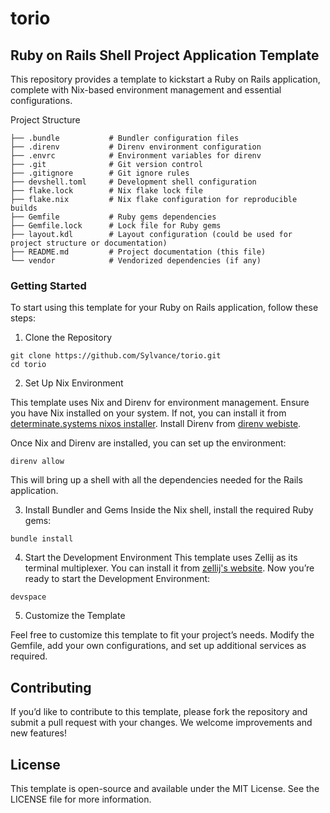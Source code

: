 # torio

## Ruby on Rails Shell Project Application Template

This repository provides a template to kickstart a Ruby on Rails application, complete with Nix-based environment management and essential configurations.

Project Structure

```
├── .bundle           # Bundler configuration files
├── .direnv           # Direnv environment configuration
├── .envrc            # Environment variables for direnv
├── .git              # Git version control
├── .gitignore        # Git ignore rules
├── devshell.toml     # Development shell configuration
├── flake.lock        # Nix flake lock file
├── flake.nix         # Nix flake configuration for reproducible builds
├── Gemfile           # Ruby gems dependencies
├── Gemfile.lock      # Lock file for Ruby gems
├── layout.kdl        # Layout configuration (could be used for project structure or documentation)
├── README.md         # Project documentation (this file)
└── vendor            # Vendorized dependencies (if any)
```

### Getting Started

To start using this template for your Ruby on Rails application, follow these steps:

1. Clone the Repository

```
git clone https://github.com/Sylvance/torio.git
cd torio
```

2. Set Up Nix Environment

This template uses Nix and Direnv for environment management. Ensure you have Nix installed on your system. If not, you can install it from [determinate.systems nixos installer](https://determinate.systems/posts/determinate-nix-installer/). Install Direnv from [direnv webiste](https://direnv.net/).

Once Nix and Direnv are installed, you can set up the environment:

```
direnv allow
```

This will bring up a shell with all the dependencies needed for the Rails application.

3. Install Bundler and Gems
Inside the Nix shell, install the required Ruby gems:


```
bundle install
```

4. Start the Development Environment
This template uses Zellij as its terminal multiplexer. You can install it from [zellij's website](https://zellij.dev/documentation/installation). Now you’re ready to start the Development Environment:

```
devspace
```

5. Customize the Template

Feel free to customize this template to fit your project’s needs. Modify the Gemfile, add your own configurations, and set up additional services as required.

## Contributing

If you’d like to contribute to this template, please fork the repository and submit a pull request with your changes. We welcome improvements and new features!

## License

This template is open-source and available under the MIT License. See the LICENSE file for more information.
